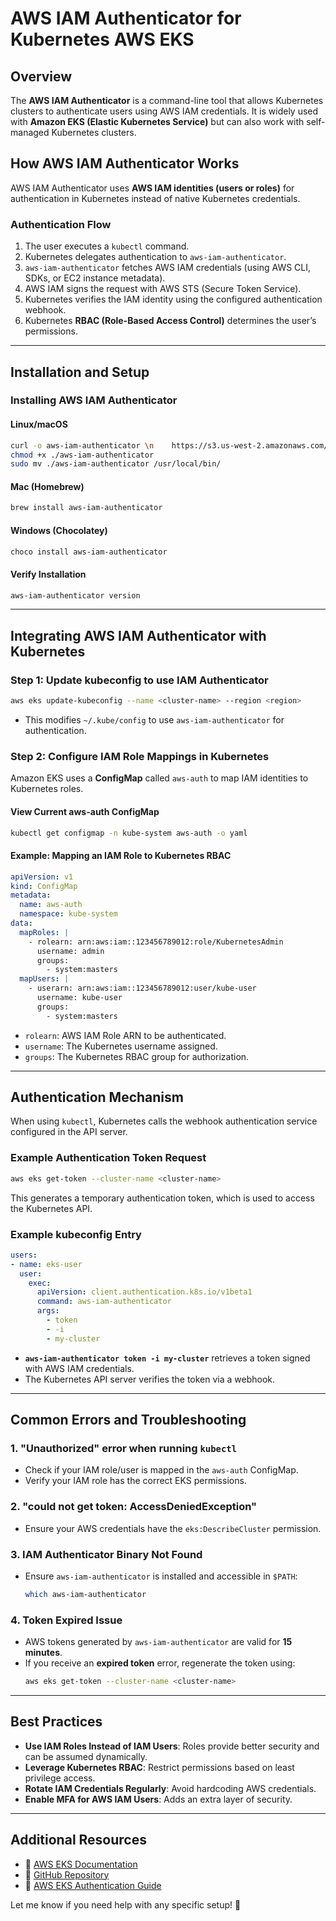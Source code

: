 # AWS IAM Authenticator for Kubernetes AWS EKS

## Overview

The **AWS IAM Authenticator** is a command-line tool that allows Kubernetes clusters to authenticate users using AWS IAM credentials. It is widely used with **Amazon EKS (Elastic Kubernetes Service)** but can also work with self-managed Kubernetes clusters.

## How AWS IAM Authenticator Works

AWS IAM Authenticator uses **AWS IAM identities (users or roles)** for authentication in Kubernetes instead of native Kubernetes credentials.

### Authentication Flow
1. The user executes a `kubectl` command.
2. Kubernetes delegates authentication to `aws-iam-authenticator`.
3. `aws-iam-authenticator` fetches AWS IAM credentials (using AWS CLI, SDKs, or EC2 instance metadata).
4. AWS IAM signs the request with AWS STS (Secure Token Service).
5. Kubernetes verifies the IAM identity using the configured authentication webhook.
6. Kubernetes **RBAC (Role-Based Access Control)** determines the user’s permissions.

---

## Installation and Setup

### Installing AWS IAM Authenticator

#### Linux/macOS
```sh
curl -o aws-iam-authenticator \n    https://s3.us-west-2.amazonaws.com/amazon-eks/1.21.2/2021-07-05/bin/linux/amd64/aws-iam-authenticator
chmod +x ./aws-iam-authenticator
sudo mv ./aws-iam-authenticator /usr/local/bin/
```

#### Mac (Homebrew)
```sh
brew install aws-iam-authenticator
```

#### Windows (Chocolatey)
```sh
choco install aws-iam-authenticator
```

#### Verify Installation
```sh
aws-iam-authenticator version
```

---

## Integrating AWS IAM Authenticator with Kubernetes

### Step 1: Update kubeconfig to use IAM Authenticator
```sh
aws eks update-kubeconfig --name <cluster-name> --region <region>
```
- This modifies `~/.kube/config` to use `aws-iam-authenticator` for authentication.

### Step 2: Configure IAM Role Mappings in Kubernetes
Amazon EKS uses a **ConfigMap** called `aws-auth` to map IAM identities to Kubernetes roles.

#### View Current aws-auth ConfigMap
```sh
kubectl get configmap -n kube-system aws-auth -o yaml
```

#### Example: Mapping an IAM Role to Kubernetes RBAC
```yaml
apiVersion: v1
kind: ConfigMap
metadata:
  name: aws-auth
  namespace: kube-system
data:
  mapRoles: |
    - rolearn: arn:aws:iam::123456789012:role/KubernetesAdmin
      username: admin
      groups:
        - system:masters
  mapUsers: |
    - userarn: arn:aws:iam::123456789012:user/kube-user
      username: kube-user
      groups:
        - system:masters
```
- `rolearn`: AWS IAM Role ARN to be authenticated.
- `username`: The Kubernetes username assigned.
- `groups`: The Kubernetes RBAC group for authorization.

---

## Authentication Mechanism

When using `kubectl`, Kubernetes calls the webhook authentication service configured in the API server.

### Example Authentication Token Request
```sh
aws eks get-token --cluster-name <cluster-name>
```
This generates a temporary authentication token, which is used to access the Kubernetes API.

### Example kubeconfig Entry
```yaml
users:
- name: eks-user
  user:
    exec:
      apiVersion: client.authentication.k8s.io/v1beta1
      command: aws-iam-authenticator
      args:
        - token
        - -i
        - my-cluster
```
- **`aws-iam-authenticator token -i my-cluster`** retrieves a token signed with AWS IAM credentials.
- The Kubernetes API server verifies the token via a webhook.

---

## Common Errors and Troubleshooting

### 1. "Unauthorized" error when running `kubectl`
- Check if your IAM role/user is mapped in the `aws-auth` ConfigMap.
- Verify your IAM role has the correct EKS permissions.

### 2. "could not get token: AccessDeniedException"
- Ensure your AWS credentials have the `eks:DescribeCluster` permission.

### 3. IAM Authenticator Binary Not Found
- Ensure `aws-iam-authenticator` is installed and accessible in `$PATH`:
  ```sh
  which aws-iam-authenticator
  ```

### 4. Token Expired Issue
- AWS tokens generated by `aws-iam-authenticator` are valid for **15 minutes**.
- If you receive an **expired token** error, regenerate the token using:
  ```sh
  aws eks get-token --cluster-name <cluster-name>
  ```

---

## Best Practices
- **Use IAM Roles Instead of IAM Users**: Roles provide better security and can be assumed dynamically.
- **Leverage Kubernetes RBAC**: Restrict permissions based on least privilege access.
- **Rotate IAM Credentials Regularly**: Avoid hardcoding AWS credentials.
- **Enable MFA for AWS IAM Users**: Adds an extra layer of security.

---

## Additional Resources
- 📖 [AWS EKS Documentation](https://docs.aws.amazon.com/eks/latest/userguide/install-aws-iam-authenticator.html)
- 🔗 [GitHub Repository](https://github.com/kubernetes-sigs/aws-iam-authenticator)
- 🎥 [AWS EKS Authentication Guide](https://aws.amazon.com/blogs/containers/authenticating-to-kubernetes-with-aws-iam-authenticator-for-kubernetes/)

Let me know if you need help with any specific setup! 🚀
